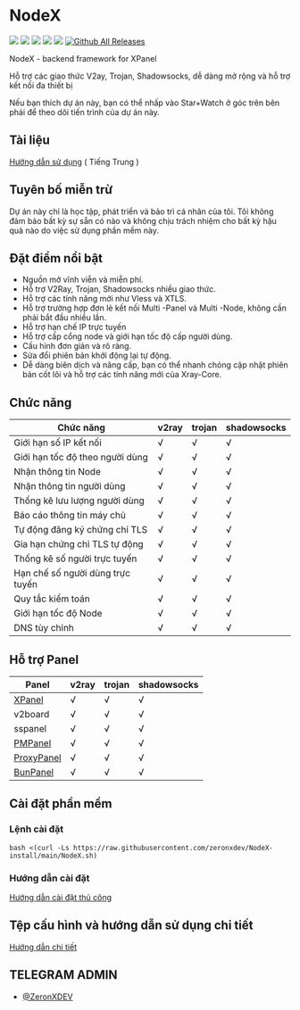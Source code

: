 # NodeX

[![](https://img.shields.io/badge/Admin-@zeronxdev-blue.svg)](https://t.me/zeronxdev)
![](https://img.shields.io/github/stars/zeronxdev/NodeX)
![](https://img.shields.io/github/forks/zeronxdev/NodeX)
![](https://github.com/zeronxdev/NodeX/actions/workflows/release.yml/badge.svg)
![](https://github.com/zeronxdev/NodeX/actions/workflows/docker.yml/badge.svg)
[![Github All Releases](https://img.shields.io/github/downloads/zeronxdev/NodeX/total.svg)]()

NodeX - backend framework for XPanel

Hỗ trợ các giao thức V2ay, Trojan, Shadowsocks, dễ dàng mở rộng và hỗ trợ kết nối đa thiết bị

Nếu bạn thích dự án này, bạn có thể nhấp vào Star+Watch ở góc trên bên phải để theo dõi tiến trình của dự án này.

## Tài liệu
[Hướng dẫn sử dụng](https://xrayr-project.github.io/XrayR-doc/) ( Tiếng Trung )

## Tuyên bố miễn trừ

Dự án này chỉ là học tập, phát triển và bảo trì cá nhân của tôi. Tôi không đảm bảo bất kỳ sự sẵn có nào và không chịu trách nhiệm cho bất kỳ hậu quả nào do việc sử dụng phần mềm này.

## Đặt điểm nổi bật

* Nguồn mở vĩnh viễn và miễn phí.
* Hỗ trợ V2Ray, Trojan, Shadowsocks nhiều giao thức.
* Hỗ trợ các tính năng mới như Vless và XTLS.
* Hỗ trợ trường hợp đơn lẻ kết nối Multi -Panel và Multi -Node, không cần phải bắt đầu nhiều lần.
* Hỗ trợ hạn chế IP trực tuyến
* Hỗ trợ cấp cổng node và giới hạn tốc độ cấp người dùng.
* Cấu hình đơn giản và rõ ràng.
* Sửa đổi phiên bản khởi động lại tự động.
* Dễ dàng biên dịch và nâng cấp, bạn có thể nhanh chóng cập nhật phiên bản cốt lõi và hỗ trợ các tính năng mới của Xray-Core.

## Chức năng

| Chức năng                        | v2ray | trojan | shadowsocks |
|----------------------------------|-------|--------|-------------|
| Giới hạn số IP kết nối           | √     | √      | √           |
| Giới hạn tốc độ theo người dùng  | √     | √      | √           |
| Nhận thông tin Node              | √     | √      | √           |
| Nhận thông tin người dùng        | √     | √      | √           |
| Thống kê lưu lượng người dùng    | √     | √      | √           |
| Báo cáo thông tin máy chủ        | √     | √      | √           |
| Tự động đăng ký chứng chỉ TLS    | √     | √      | √           |
| Gia hạn chứng chỉ TLS tự động    | √     | √      | √           |
| Thống kê số người trực tuyến     | √     | √      | √           |
| Hạn chế số người dùng trực tuyến | √     | √      | √           |
| Quy tắc kiểm toán                | √     | √      | √           |
| Giới hạn tốc độ Node             | √     | √      | √           |
| DNS tùy chỉnh                    | √     | √      | √           |

## Hỗ trợ Panel 

| Panel                                                         | v2ray | trojan | shadowsocks      |
|---------------------------------------------------------------|-------|--------|------------------|
| [XPanel](https://github.com/zeronxdev/XPanel)                 | √     | √      | √                |
| v2board                                                       | √     | √      | √                |
| sspanel                                                       | √     | √      | √                |
| [PMPanel](https://github.com/ByteInternetHK/PMPanel)          | √     | √      | √                |
| [ProxyPanel](https://github.com/ProxyPanel/ProxyPanel)        | √     | √      | √                |
| [BunPanel](https://github.com/pennyMorant/bunpanel-release)   | √     | √      | √                |

## Cài đặt phần mềm

### Lệnh cài đặt

```
bash <(curl -Ls https://raw.githubusercontent.com/zeronxdev/NodeX-install/main/NodeX.sh)
```


### Hướng dẫn cài đặt

[Hướng dẫn cài đặt thủ công](https://xrayr-project.github.io/XrayR-doc/xrayr-xia-zai-he-an-zhuang/install/manual)

## Tệp cấu hình và hướng dẫn sử dụng chi tiết

[Hướng dẫn chi tiết](https://xrayr-project.github.io/XrayR-doc/)

## TELEGRAM ADMIN

* [@ZeronXDEV](https://t.me/zeronxdev)
